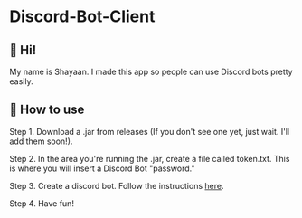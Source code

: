 # Discord-Bot-Client

## 👋 Hi!
My name is Shayaan. I made this app so people can use Discord bots pretty easily. 

## 🌌 How to use 

Step 1. Download a .jar from releases (If you don't see one yet, just wait. I'll add them soon!).

Step 2. In the area you're running the .jar, create a file called token.txt. This is where you will insert a Discord Bot "password."

Step 3. Create a discord bot. Follow the instructions [here](https://javacord.org/wiki/getting-started/creating-a-bot-account.html#how-to-add-a-bot-to-your-server).

Step 4. Have fun!


